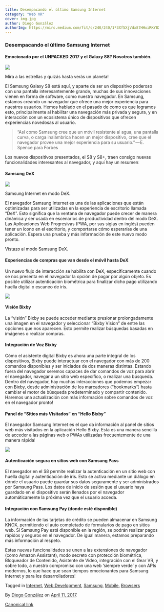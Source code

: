 ```yaml
---
title: Desempacando el último Samsung Internet
category: "Web VR"
cover: img.jpg
author: Diego González
authorImg: https://miro.medium.com/fit/c/240/240/1*3Xf5XjVdx87HHxiRKY8X1Q.jpeg
---
```


### Desempacando el último Samsung Internet

#### Emocionado por el UNPACKED 2017 y el Galaxy S8? Nosotros también.

![](https://cdn-images-1.medium.com/max/2000/1*158R-Z2u50od9HZaB67U9A.jpeg)

Mira a las estrellas y quizás hasta verás un planeta!

El Samsung Galaxy S8 está aquí, y aparte de ser un dispositivo poderoso con una pantalla interesantemente grande, muchas de sus innovaciones vienen en forma de software, como nuestro navegador. En Samsung, estamos creando un navegador que ofrece una mejor experiencia para nuestros usuarios. Hemos hablado en el pasado de como es que logramos esto, principalmente al habilitar una navegación más privada y segura, y en interacción con un ecosistema único de dispositivos que ofrecen experiencias novedosas al usuario.

> “Así como Samsung cree que un móvil resistente al agua, una pantalla curva, o carga inalámbrica hacen un mejor dispositivo, cree que el navegador provee una mejor experiencia para su usuario.” — E. Spence para Forbes

Los nuevos dispositivos presentados, el S8 y S8+, traen consigo nuevas funcionalidades interesantes al navegador, y aquí hay un resumen:

#### Samsung DeX

![](https://cdn-images-1.medium.com/max/1000/1*ec7e8mRtmeKhYTLGw0KKYg.png)

Samsung Internet en modo DeX.

El navegador Samsung Internet es una de las aplicaciones que están optimizadas para ser utilizadas en la experiencia de escritorio llamada “DeX”. Esto significa que la ventana de navegador puede crecer de manera dinámica y ser usada en escenarios de productividad dentro del modo DeX. Las Aplicaciones Web Progresivas (PWA, por sus siglas en inglés) pueden tener un ícono en el escritorio, y comportarse cómo esperarías de una aplicación. Espera una prueba y más información de este nuevo modo pronto.

Vistazo al modo Samsung DeX.

#### Experiencias de compras que van desde el móvil hasta DeX

Un nuevo flujo de interacción se habilita con DeX, específicamente cuando se nos presenta en el navegador la opción de pagar por algún objeto. Es posible utilizar autenticación biométrica para finalizar dicho pago utilizando huella digital o escaneo de iris.

![](https://cdn-images-1.medium.com/max/600/1*3MGgyRrYchJ8y0V9nObjyg.jpeg)

#### Visión Bixby

La “visión” Bixby se puede acceder mediante presionar prolongadamente una imagen en el navegador y seleccionar “Bixby Vision” de entre las opciones que nos aparecen. Esto permite realizar búsquedas basadas en imágenes o realizar compras.

#### Integración de Voz Bixby

Cómo el asistente digital Bixby es ahora una parte integral de los dispositivos, Bixby puede interactuar con el navegador con más de 200 comandos disponibles y ser iniciados de dos maneras distintas. Estando fuera del navegador seremos capaces de dar comandos de voz para abrir el navegador, navegar a un sitio web específico, o realizar una búsqueda. Dentro del navegador, hay muchas interacciones que podemos empezar con Bixby, desde administración de los marcadores (“bookmarks”) hasta cambiar el motor de búsqueda predeterminado y compartir contenido. Haremos una actualización con más información sobre comandos de voz en el navegador pronto!

#### Panel de “Sitios más Visitados” en “Hello Bixby”

El navegador Samsung Internet es el que da información al panel de sitios web más visitados en la aplicación Hello Bixby. Esta es una manera sencilla de acceder a las páginas web o PWAs utilizadas frecuentemente de una manera rápida!

![](https://cdn-images-1.medium.com/max/800/1*LekK0QY0Ak1qcmBlUKaRQg.png)

#### Autenticación segura en sitios web con Samsung Pass

El navegador en el S8 permite realizar la autenticación en un sitio web con huella digital y autenticación de iris. Esto se activa mediante un diálogo en dónde el usuario puede guardar sus datos seguramente y ser administrados por Samsung Pass. Los datos de inicio de sesión que el usuario haya guardado en el dispositivo serán llenados por el navegador automáticamente la próxima vez que el usuario acceda.

#### Integración con Samsung Pay (donde esté disponible)

La información de las tarjetas de crédito se pueden almacenar en Samsung KNOX, permitiendo el auto completado de formularios de pago en sitios web. Si Samsung Pay está disponible en la región, se podrán realizar pagos rápidos y seguros en el navegador. De igual manera, estamos preparando más información al respeto.

Estas nuevas funcionalidades se unen a las extensiones de navegador (como Amazon Assistant), modo secreto con protección biométrica, Bloqueador de Contenido, Asistente de Video, integración con el Gear VR, y sobre todo, a nuestro compromiso con una web ‘siempre verde’ y con APIs modernos, lo que hace que sean tiempos emocionantes para Samsung Internet y para los desarrolladores!

Tagged in [Internet](https://medium.com/tag/internet), [Web Development](https://medium.com/tag/web-development), [Samsung](https://medium.com/tag/samsung), [Mobile](https://medium.com/tag/mobile), [Browsers](https://medium.com/tag/browsers)

By [Diego González](https://medium.com/@diekus) on [April 11, 2017](https://medium.com/p/538cf3c8994d).

[Canonical link](https://medium.com/@diekus/desempacando-el-%C3%BAltimo-samsung-internet-538cf3c8994d)
